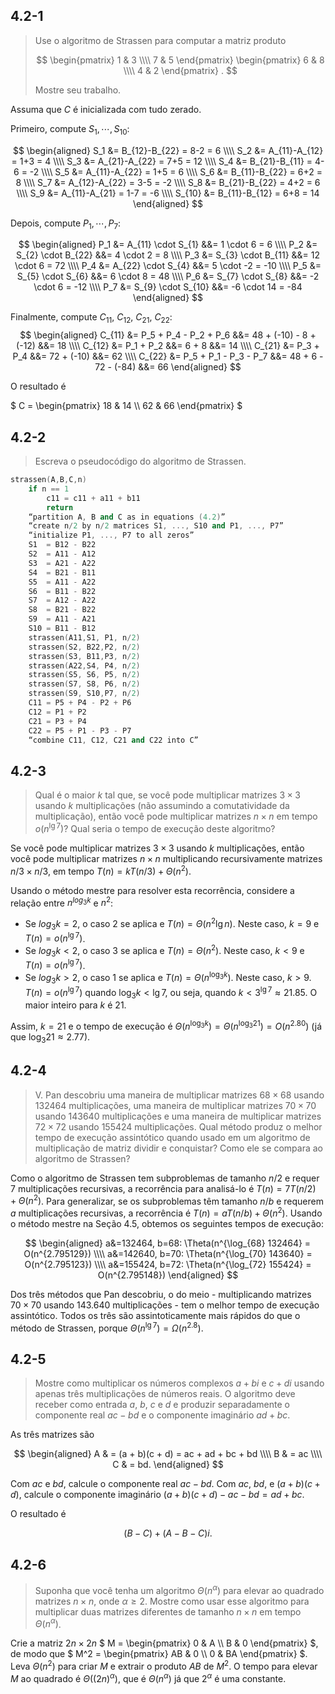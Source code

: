 ## 4.2-1

> Use o algoritmo de Strassen para computar a matriz produto
>
> $$
> \begin{pmatrix}
> 1 & 3 \\\\
> 7 & 5
> \end{pmatrix}
> \begin{pmatrix}
> 6 & 8 \\\\
> 4 & 2
> \end{pmatrix}
> .
> $$
>
> Mostre seu trabalho.

Assuma que $C$ é inicializada com tudo zerado.

Primeiro, compute $S_1,\cdots,S_{10}$:

$$
\begin{aligned}
S_1    &= B_{12}-B_{22} = 8-2 =  6 \\\\
S_2    &= A_{11}-A_{12} = 1+3 =  4 \\\\
S_3    &= A_{21}-A_{22} = 7+5 = 12 \\\\
S_4    &= B_{21}-B_{11} = 4-6 = -2 \\\\
S_5    &= A_{11}-A_{22} = 1+5 =  6 \\\\
S_6    &= B_{11}-B_{22} = 6+2 =  8 \\\\
S_7    &= A_{12}-A_{22} = 3-5 = -2 \\\\
S_8    &= B_{21}-B_{22} = 4+2 =  6 \\\\
S_9    &= A_{11}-A_{21} = 1-7 = -6 \\\\
S_{10} &= B_{11}-B_{12} = 6+8 = 14
\end{aligned}
$$

Depois, compute $P_1,\cdots,P_7$:

$$
\begin{aligned}
P_1 &= A_{11} \cdot S_{1} &&= 1 \cdot 6  =   6 \\\\
P_2 &= S_{2} \cdot B_{22} &&= 4 \cdot 2  =   8 \\\\
P_3 &= S_{3} \cdot B_{11} &&= 12 \cdot 6 =  72 \\\\
P_4 &= A_{22} \cdot S_{4} &&= 5 \cdot -2  = -10 \\\\
P_5 &= S_{5} \cdot S_{6} &&= 6 \cdot 8  =  48 \\\\
P_6 &= S_{7} \cdot S_{8} &&= -2 \cdot 6  = -12 \\\\
P_7 &= S_{9} \cdot S_{10} &&= -6 \cdot 14 = -84
\end{aligned}
$$

Finalmente, compute $C_{11}$, $C_{12}$, $C_{21}$, $C_{22}$:
$$
\begin{aligned}
C_{11} &= P_5 + P_4 - P_2 + P_6 &&= 48 + (-10) - 8 + (-12) &&= 18 \\\\
C_{12} &= P_1 + P_2             &&=  6 + 8                 &&= 14 \\\\
C_{21} &= P_3 + P_4             &&= 72 + (-10)             &&= 62 \\\\
C_{22} &= P_5 + P_1 - P_3 - P_7 &&= 48 + 6 - 72 - (-84)    &&= 66
\end{aligned}
$$

O resultado é

$
C = \begin{pmatrix}
18 & 14 \\\\
62 & 66
\end{pmatrix}
$

## 4.2-2

> Escreva o pseudocódigo do algoritmo de Strassen.

```cpp
strassen(A,B,C,n)
    if n == 1
        c11 = c11 + a11 + b11
        return
    “partition A, B and C as in equations (4.2)”
    “create n/2 by n/2 matrices S1, ..., S10 and P1, ..., P7”
    “initialize P1, ..., P7 to all zeros”
    S1  = B12 - B22
    S2  = A11 - A12
    S3  = A21 - A22
    S4  = B21 - B11
    S5  = A11 - A22
    S6  = B11 - B22
    S7  = A12 - A22
    S8  = B21 - B22
    S9  = A11 - A21
    S10 = B11 - B12
    strassen(A11,S1, P1, n/2)
    strassen(S2, B22,P2, n/2)
    strassen(S3, B11,P3, n/2)
    strassen(A22,S4, P4, n/2)
    strassen(S5, S6, P5, n/2)
    strassen(S7, S8, P6, n/2)
    strassen(S9, S10,P7, n/2)
    C11 = P5 + P4 - P2 + P6
    C12 = P1 + P2
    C21 = P3 + P4
    C22 = P5 + P1 - P3 - P7
    “combine C11, C12, C21 and C22 into C”
```

## 4.2-3

> Qual é o maior $k$ tal que, se você pode multiplicar matrizes $3 \times 3$ usando $k$ multiplicações (não assumindo a comutatividade da multiplicação), então você pode multiplicar matrizes $n \times n$ em tempo $o(n^{\lg 7})$? Qual seria o tempo de execução deste algoritmo?

Se você pode multiplicar matrizes $3 \times 3$ usando $k$ multiplicações, então você pode multiplicar matrizes $n \times n$ multiplicando recursivamente matrizes $n/3 \times n/3$, em tempo $T(n)=kT(n/3)+\Theta(n^2)$.

Usando o método mestre para resolver esta recorrência, considere a relação entre $n^{log_3 k}$ e $n^2$:

- Se $log_3 k = 2$, o caso 2 se aplica e $T(n)=\Theta(n^2 \lg n)$. Neste caso, $k = 9$ e $T(n) = o(n^{\lg 7})$.
- Se $log_3 k \lt 2$, o caso 3 se aplica e $T(n)=\Theta(n^2)$. Neste caso, $k \lt 9$ e $T(n) = o(n^{\lg 7})$.
- Se $log_3 k \gt 2$, o caso 1 se aplica e $T(n)=\Theta(n^{\log_3 k})$. Neste caso, $k \gt 9$. $T(n) = o(n^{\lg 7})$ quando $\log_3 k \lt \lg 7$, ou seja, quando $k\lt 3^{\lg 7} \approx 21.85$. O maior inteiro para $k$ é $21$.

Assim, $k=21$ e o tempo de execução é $\Theta(n^{\log_3 k})=\Theta(n^{\log_3 21}) = O(n^{2.80})$ (já que $\log_3 21 \approx 2.77$).

## 4.2-4

> V. Pan descobriu uma maneira de multiplicar matrizes $68 \times 68$ usando $132464$ multiplicações, uma maneira de multiplicar matrizes $70 \times 70$ usando $143640$ multiplicações e uma maneira de multiplicar matrizes $72 \times 72$ usando $155424$ multiplicações. Qual método produz o melhor tempo de execução assintótico quando usado em um algoritmo de multiplicação de matriz dividir e conquistar? Como ele se compara ao algoritmo de Strassen?

Como o algoritmo de Strassen tem subproblemas de tamanho $n/2$ e requer $7$ multiplicações recursivas, a recorrência para analisá-lo é $T(n) = 7T(n/2)+ \Theta(n^2)$. Para generalizar, se os subproblemas têm tamanho $n/b$ e requerem $a$ multiplicações recursivas, a recorrência é $T(n) = aT(n/b)+\Theta(n^2)$. Usando o método mestre na Seção 4.5, obtemos os seguintes tempos de execução:

$$
\begin{aligned}
a&=132464, b=68: \Theta(n^{\log_{68} 132464} = O(n^{2.795129}) \\\\
a&=142640, b=70: \Theta(n^{\log_{70} 143640} = O(n^{2.795123}) \\\\
a&=155424, b=72: \Theta(n^{\log_{72} 155424} = O(n^{2.795148})
\end{aligned}
$$

Dos três métodos que Pan descobriu, o do meio - multiplicando matrizes $70 \times 70$ usando $143.640$ multiplicações - tem o melhor tempo de execução assintótico. Todos os três são assintoticamente mais rápidos do que o método de Strassen, porque $\Theta(n^{\lg 7})=\Omega(n^{2.8})$.

## 4.2-5

> Mostre como multiplicar os números complexos $a + bi$ e $c + di$ usando apenas três multiplicações de números reais. O algoritmo deve receber como entrada $a$, $b$, $c$ e $d$ e produzir separadamente o componente real $ac - bd$ e o componente imaginário $ad + bc$.

As três matrizes são

$$
\begin{aligned}
A & = (a + b)(c + d) = ac + ad + bc + bd \\\\
B & = ac \\\\
C & = bd.
\end{aligned}
$$

Com $ac$ e $bd$, calcule o componente real $ac-bd$. Com $ac$, $bd$, e $(a+b)(c+d)$, calcule o componente imaginário $(a+b)(c+d)-ac-bd=ad+bc$.

O resultado é

$$(B - C) + (A - B - C)i.$$

## 4.2-6

> Suponha que você tenha um algoritmo $\Theta(n^\alpha)$ para elevar ao quadrado matrizes $n \times n$, onde $\alpha \ge 2$. Mostre como usar esse algoritmo para multiplicar duas matrizes diferentes de tamanho $n \times n$ em tempo $\Theta(n^\alpha)$.

Crie a matriz $2n \times 2n$
$
M = \begin{pmatrix}
0 & A \\\\
B & 0
\end{pmatrix}
$, de modo que
$
M^2 = \begin{pmatrix}
AB & 0 \\\\
0 & BA
\end{pmatrix}
$. Leva $\Theta(n^2)$ para criar $M$ e extrair o produto $AB$ de $M^2$. O tempo para elevar $M$ ao quadrado é $\Theta((2n)^\alpha)$, que é $\Theta(n^\alpha)$ já que $2^\alpha$ é uma constante.